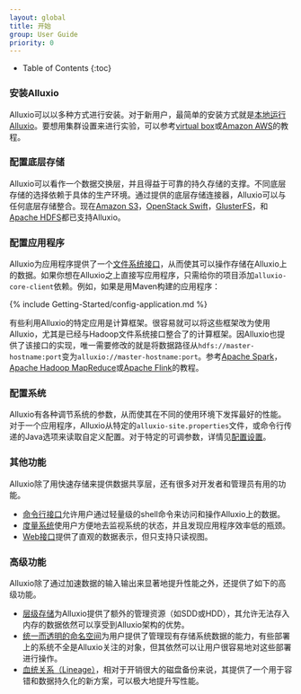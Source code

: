 ```yaml
---
layout: global
title: 开始
group: User Guide
priority: 0
---
```


* Table of Contents
{:toc}

### 安装Alluxio

Alluxio可以以多种方式进行安装。对于新用户，最简单的安装方式就是[本地运行Alluxio](Running-Alluxio-Locally.html)。要想用集群设置来进行实验，可以参考[virtual box](Running-Alluxio-on-Virtual-Box.html)或[Amazon AWS](Running-Alluxio-on-EC2.html)的教程。

### 配置底层存储

Alluxio可以看作一个数据交换层，并且得益于可靠的持久存储的支撑。不同底层存储的选择依赖于具体的生产环境。通过提供的底层存储连接器，Alluxio可以与任何底层存储整合。现在[Amazon S3](Configuring-Alluxio-with-S3.html)，[OpenStack Swift](Configuring-Alluxio-with-Swift.html)，[GlusterFS](Configuring-Alluxio-with-GlusterFS.html)，和[Apache HDFS](Configuring-Alluxio-with-HDFS.html)都已支持Alluxio。

### 配置应用程序

Alluxio为应用程序提供了一个[文件系统接口](File-System-API.html)，从而使其可以操作存储在Alluxio上的数据。如果你想在Alluxio之上直接写应用程序，只需给你的项目添加`alluxio-core-client`依赖。例如，如果是用Maven构建的应用程序：

{% include Getting-Started/config-application.md %}

有些利用Alluxio的特定应用是计算框架。很容易就可以将这些框架改为使用Alluxio，尤其是已经与Hadoop文件系统接口整合了的计算框架。因Alluxio也提供了该接口的实现，唯一需要修改的就是将数据路径从`hdfs://master-hostname:port`变为`alluxio://master-hostname:port`。参考[Apache Spark](Running-Spark-on-Alluxio.html)，[Apache Hadoop MapReduce](Running-Hadoop-MapReduce-on-Alluxio.html)或[Apache Flink](Running-Flink-on-Alluxio.html)的教程。

### 配置系统

Alluxio有各种调节系统的参数，从而使其在不同的使用环境下发挥最好的性能。对于一个应用程序，Alluxio从特定的`alluxio-site.properties`文件，或命令行传递的Java选项来读取自定义配置。对于特定的可调参数，详情见[配置设置](Configuration-Settings.html)。

### 其他功能

Alluxio除了用快速存储来提供数据共享层，还有很多对开发者和管理员有用的功能。

* [命令行接口](Command-Line-Interface.html)允许用户通过轻量级的shell命令来访问和操作Alluxio上的数据。
* [度量系统](Metrics-System.html)使用户方便地去监视系统的状态，并且发现应用程序效率低的瓶颈。
* [Web接口](Web-Interface.html)提供了直观的数据表示，但只支持只读视图。

### 高级功能

Alluxio除了通过加速数据的输入输出来显著地提升性能之外，还提供了如下的高级功能。

* [层级存储](Tiered-Storage-on-Alluxio.html)为Alluxio提供了额外的管理资源（如SDD或HDD），其允许无法存入内存的数据依然可以享受到Alluxio架构的优势。
* [统一而透明的命名空间](Unified-and-Transparent-Namespace.html)为用户提供了管理现有存储系统数据的能力，有些部署上的系统不全是Alluxio关注的对象，但其依然可以让用户很容易地对这些部署进行操作。
* [血统关系（Lineage）](Lineage-API.html)，相对于开销很大的磁盘备份来说，其提供了一个用于容错和数据持久化的新方案，可以极大地提升写性能。

